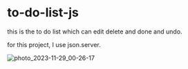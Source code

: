 # to-do-list-js

this is the to do list which can edit delete and done and undo.

for this project, I use json.server.


![photo_2023-11-29_00-26-17](https://github.com/hosnaaaebr/to-do-list-js/assets/135051507/3d30bc45-35fa-48ac-a235-fb0e61eb9425)
